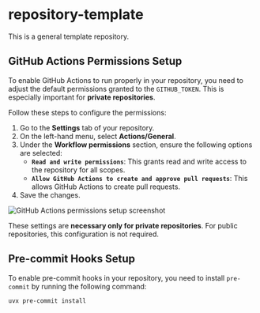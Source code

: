 # repository-template

This is a general template repository.

## GitHub Actions Permissions Setup

To enable GitHub Actions to run properly in your repository, you need to adjust the default permissions granted to the `GITHUB_TOKEN`. This is especially important for **private repositories**.

Follow these steps to configure the permissions:

1. Go to the **Settings** tab of your repository.
2. On the left-hand menu, select **Actions/General**.
3. Under the **Workflow permissions** section, ensure the following options are selected:
   - **`Read and write permissions`**: This grants read and write access to the repository for all scopes.
   - **`Allow GitHub Actions to create and approve pull requests`**: This allows GitHub Actions to create pull requests.
4. Save the changes.

![GitHub Actions permissions setup screenshot](https://github.com/user-attachments/assets/da55e896-e087-486e-aadc-7fc1283dc652)

These settings are **necessary only for private repositories**. For public repositories, this configuration is not required.

## Pre-commit Hooks Setup

To enable pre-commit hooks in your repository, you need to install `pre-commit` by running the following command:

```console
uvx pre-commit install
```
